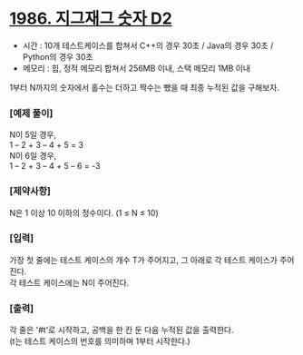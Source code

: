 # [1986. 지그재그 숫자 D2](https://swexpertacademy.com/main/code/problem/problemDetail.do?problemLevel=2&contestProbId=AV5PxmBqAe8DFAUq&categoryId=AV5PxmBqAe8DFAUq&categoryType=CODE&problemTitle=&orderBy=PASS_RATE&selectCodeLang=PYTHON&select-1=2&pageSize=10&pageIndex=1)

- 시간 : 10개 테스트케이스를 합쳐서 C++의 경우 30초 / Java의 경우 30초 / Python의 경우 30초
- 메모리 : 힙, 정적 메모리 합쳐서 256MB 이내, 스택 메모리 1MB 이내

1부터 N까지의 숫자에서 홀수는 더하고 짝수는 뺐을 때 최종 누적된 값을 구해보자.


### [예제 풀이]

N이 5일 경우,
<br>
1 – 2 + 3 – 4 + 5 = 3
<br>
N이 6일 경우,
<br>
1 – 2 + 3 – 4 + 5 – 6 = -3


### [제약사항]

N은 1 이상 10 이하의 정수이다. (1 ≤ N ≤ 10)


### [입력]

가장 첫 줄에는 테스트 케이스의 개수 T가 주어지고, 그 아래로 각 테스트 케이스가 주어진다.
<br>
각 테스트 케이스에는 N이 주어진다.


### [출력]

각 줄은 '#t'로 시작하고, 공백을 한 칸 둔 다음 누적된 값을 출력한다.
<br>
(t는 테스트 케이스의 번호를 의미하며 1부터 시작한다.)